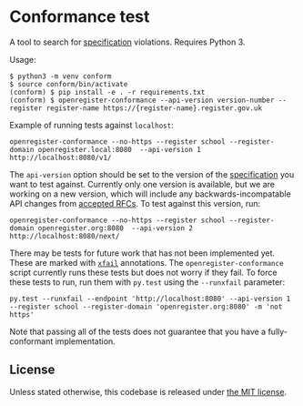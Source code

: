 # Conformance test

A tool to search for [specification][] violations.  Requires Python 3.

Usage:

    $ python3 -m venv conform
    $ source conform/bin/activate
    (conform) $ pip install -e . -r requirements.txt
    (conform) $ openregister-conformance --api-version version-number --register register-name https://{register-name}.register.gov.uk

Example of running tests against `localhost`:
```
openregister-conformance --no-https --register school --register-domain openregister.local:8080  --api-version 1 http://localhost:8080/v1/
```

The `api-version` option should be set to the version of the [specification][] you want to test against. Currently only one version is available, but we are working on a new version, which will include any backwards-incompatable API changes from [accepted RFCs](https://github.com/openregister/registers-rfcs). To test against this version, run:

```
openregister-conformance --no-https --register school --register-domain openregister.org:8080  --api-version 2 http://localhost:8080/next/
```

There may be tests for future work that has not been implemented yet.
These are marked with [`xfail`][xfail] annotations.  The
`openregister-conformance` script currently runs these tests but does
not worry if they fail.  To force these tests to run, run them with
`py.test` using the `--runxfail` parameter:

    py.test --runxfail --endpoint 'http://localhost:8080' --api-version 1 --register school --register-domain 'openregister.org:8080' -m 'not https'

Note that passing all of the tests does not guarantee that you have a
fully-conformant implementation.

## License

Unless stated otherwise, this codebase is released under [the MIT
license](./LICENSE).


[specification]: https://openregister.github.io/specification/
[xfail]: https://pytest.org/latest/skipping.html
